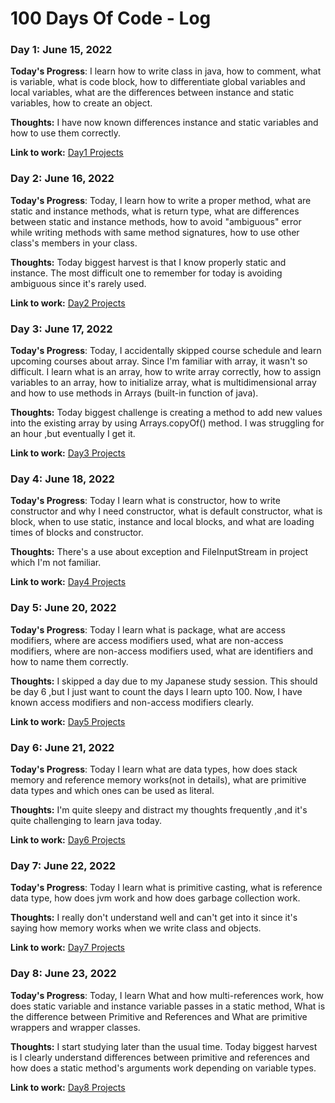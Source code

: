 # 100 Days Of Code - Log

### Day 1: June 15, 2022

**Today's Progress**: I learn how to write class in java, how to comment, what is variable, what is code block, how to differentiate global variables and local variables, what are the differences between instance and static variables, how to create an object.

**Thoughts:** I have now known differences instance and static variables and how to use them correctly. 

**Link to work:** [Day1 Projects](https://github.com/AlexJoker5/Java_100Days_Code_Challenge/tree/master/src/Day1)

### Day 2: June 16, 2022

**Today's Progress**: Today, I learn how to write a proper method, what are static and instance methods, what is return type, what are differences between static and instance methods, how to avoid "ambiguous" error while writing methods with same method signatures, how to use other class's members in your class. 

**Thoughts:** Today biggest harvest is that I know properly static and instance. The most difficult one to remember for today is avoiding ambiguous since it's rarely used. 

**Link to work:** [Day2 Projects](https://github.com/AlexJoker5/Java_100Days_Code_Challenge/tree/master/src/Day2)

### Day 3: June 17, 2022

**Today's Progress**: Today, I accidentally skipped course schedule and learn upcoming courses about array. Since I'm familiar with array, it wasn't so difficult. I learn what is an array, how to write array correctly, how to assign variables to an array, how to initialize array, what is multidimensional array and how to use methods in Arrays (built-in function of java).

**Thoughts:** Today biggest challenge is creating a method to add new values into the existing array by using Arrays.copyOf() method. I was struggling for an hour ,but eventually I get it.

**Link to work:** [Day3 Projects](https://github.com/AlexJoker5/Java_100Days_Code_Challenge/tree/master/src/Day3)

### Day 4: June 18, 2022

**Today's Progress**: Today I learn what is constructor, how to write constructor and why I need constructor, what is default constructor, what is block, when to use static, instance and local blocks, and what are loading times of blocks and constructor.

**Thoughts:** There's a use about exception and FileInputStream in project which I'm not familiar.  

**Link to work:** [Day4 Projects](https://github.com/AlexJoker5/Java_100Days_Code_Challenge/tree/master/src/Day4)

### Day 5: June 20, 2022

**Today's Progress**: Today I learn what is package, what are access modifiers, where are access modifiers used, what are non-access modifiers, where are non-access modifiers used, what are identifiers and how to name them correctly.  

**Thoughts:** I skipped a day due to my Japanese study session. This should be day 6 ,but I just want to count the days I learn upto 100. Now, I have known access modifiers and non-access modifiers clearly.

**Link to work:** [Day5 Projects](https://github.com/AlexJoker5/Java_100Days_Code_Challenge/tree/master/src/Day5)

### Day 6: June 21, 2022

**Today's Progress**: Today I learn what are data types, how does stack memory and reference memory works(not in details), what are primitive data types and which ones can be used as literal. 

**Thoughts:** I'm quite sleepy and distract my thoughts frequently ,and it's quite challenging to learn java today.

**Link to work:** [Day6 Projects](https://github.com/AlexJoker5/Java_100Days_Code_Challenge/tree/master/src/Day6)

### Day 7: June 22, 2022

**Today's Progress**: Today I learn what is primitive casting, what is reference data type, how does jvm work and how does garbage collection work.

**Thoughts:** I really don't understand well and can't get into it since it's saying how memory works when we write class and objects.

**Link to work:** [Day7 Projects](https://github.com/AlexJoker5/Java_100Days_Code_Challenge/tree/master/src/Day7)

### Day 8: June 23, 2022

**Today's Progress**: Today, I learn What and how multi-references work, how does static variable and instance variable passes in a static method, What is the difference between Primitive and References and What are primitive wrappers and wrapper classes.

**Thoughts:** I start studying later than the usual time. Today biggest harvest is I clearly understand differences between primitive and references and how does a static method's arguments work depending on variable types.

**Link to work:** [Day8 Projects](https://github.com/AlexJoker5/Java_100Days_Code_Challenge/tree/master/src/Day8)
